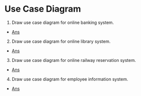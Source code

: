 # **Use Case Diagram**
1. Draw use case diagram for online banking system.
- [Ans](./../../../../Attachment/Software_Engineering/Pdf/Online_Banking_System.pdf)
2. Draw use case diagram for online library system.
- [Ans](./../../../../Attachment/Software_Engineering/Pdf/Online_Library_System.pdf)
3. Draw use case diagram for online railway reservation system.
- [Ans](./../../../../Attachment/Software_Engineering/Pdf/Online_Railway_Reservation_System.pdf)
4. Draw use case diagram for employee information system.
- [Ans](./../../../../Attachment/Software_Engineering/Pdf/Online_Hotel_Management_System.pdf)